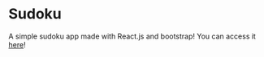 # Sudoku
A simple sudoku app made with React.js and bootstrap!
You can access it [here](https://filipetressmann.github.io/Sudoku/)!
